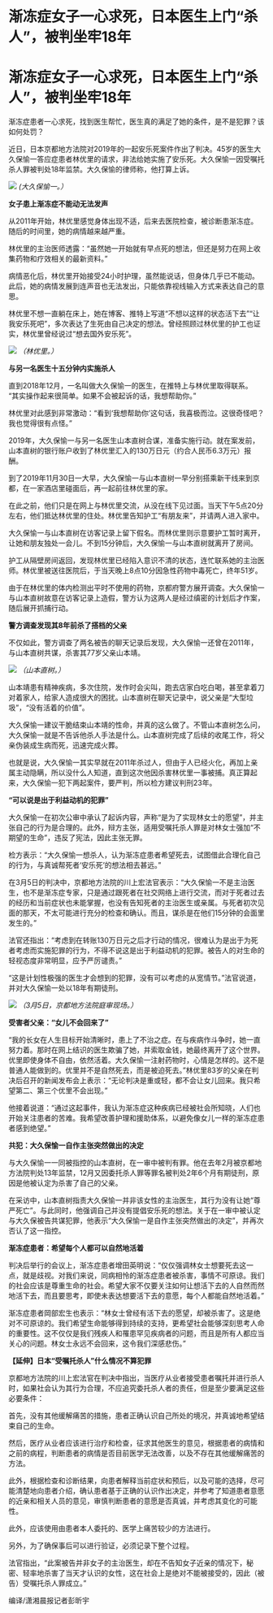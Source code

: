 # 渐冻症女子一心求死，日本医生上门“杀人”，被判坐牢18年

# 渐冻症女子一心求死，日本医生上门“杀人”，被判坐牢18年

渐冻症患者一心求死，找到医生帮忙，医生真的满足了她的条件，是不是犯罪？该如何处罚？

近日，日本京都地方法院对2019年的一起安乐死案件作出了判决。45岁的医生大久保愉一答应症患者林优里的请求，非法给她实施了安乐死。大久保愉一因受嘱托杀人罪被判处18年监禁。大久保愉的律师称，他打算上诉。

![](https://inews.gtimg.com/om_bt/OYt6cSrhmZljThhqbRPjUg2o9EnLLbpkuTt58w_2H0cBMAA/1000)
_(大久保愉一。）_

**女子患上渐冻症不能动无法发声**

从2011年开始，林优里感觉身体出现不适，后来去医院检查，被诊断患渐冻症。随后的时间里，她的病情越来越严重。

林优里的主治医师透露：“虽然她一开始就有早点死的想法，但还是努力在网上收集药物和疗效相关的最新资料。”

病情恶化后，林优里开始接受24小时护理，虽然能说话，但身体几乎已不能动。此后，她的病情发展到连声音也无法发出，只能依靠视线输入方式来表达自己的意思。

林优里不想一直躺在床上，她在博客、推特上写道“不想以这样的状态活下去”“让我安乐死吧”，多次表达了生死由自己决定的想法。曾经照顾过林优里的护工也证实，林优里曾经说过“想去国外安乐死”。

![](https://inews.gtimg.com/om_bt/OxSh6z0n-REkafSV1-37rPGI2RacScvEUjZmqOVJgPxUEAA/1000)
_（林优里。）_

**与另一名医生十五分钟内实施杀人**

直到2018年12月，一名叫做大久保愉一的医生，在推特上与林优里取得联系。 “其实操作起来很简单。如果不会被起诉的话，我想帮助你。”

林优里对此感到非常激动：“看到‘我想帮助你’这句话，我喜极而泣。这很奇怪吧？我也觉得很有点怪。”

2019年，大久保愉一与另一名医生山本直树合谋，准备实施行动。就在案发前，山本直树的银行账户收到了林优里汇入的130万日元（约合人民币6.3万元）报酬。

到了2019年11月30日一大早，大久保愉一与山本直树一早分别搭乘新干线来到京都，在一家酒店里碰面后，再一起前往林优里的家。

在此之前，他们只是在网上与林优里交流，从没在线下见过面。当天下午5点20分左右，他们抵达林优里的住处。林优里告知护工“有朋友来”，并请两人进入家中。

大久保愉一与山本直树在访客记录上留下假名。而林优里则示意要护工暂时离开，让她和朋友独处一会儿。不到15分钟后，大久保愉一与山本直树就离开了房间。

护工从隔壁房间返回，发现林优里已经陷入意识不清的状态，连忙联系她的主治医师。林优里被送往医院后，于当天晚上8点10分因急性药物中毒死亡，终年51岁。

由于在林优里的体内检测出平时不使用的药物，京都府警方展开调查。大久保愉一与山本直树故意在访客记录上造假，警方认为这两人是经过缜密的计划后才作案，随后展开抓捕行动。

**警方调查发现其8年前杀了搭档的父亲**

不仅如此，警方调查了两名被告的聊天记录后发现，大久保愉一还曾在2011年，与山本直树共谋，杀害其77岁父亲山本靖。

![](https://inews.gtimg.com/om_bt/OjJMPGaQH0BiV47PCa95hqaa6SRJmJOM2fVCMzbUMzdUcAA/1000)
_（山本直树。）_

山本靖患有精神疾病，多次住院，发作时会尖叫，跑去店家白吃白喝，甚至拿着刀对着家人，给家人造成很大的困扰。山本直树在聊天记录中，说父亲是“大型垃圾”，“没有活着的价值”。

大久保愉一建议干脆结束山本靖的性命，并真的这么做了。不管山本直树怎么问，大久保愉一就是不告诉他杀人手法是什么。山本直树完成了后续的收尾工作，将父亲伪装成生病而死，迅速完成火葬。

也就是说，大久保愉一其实早就在2011年杀过人，但由于人已经火化，再加上亲属主动隐瞒，所以没什么人知道，直到这次他因杀害林优里一事被捕。真正算起来，大久保愉一犯下两起案件，要严判，所以检方建议判刑23年。

**“可以说是出于利益动机的犯罪”**

大久保愉一在初次公审中承认了起诉内容，声称“是为了实现林女士的愿望”，并主张自己的行为是合理的。此外，辩方主张，适用受嘱托杀人罪是对林女士强加“不期望的生命”，违反了宪法，因此主张无罪。

检方表示：“大久保愉一想杀人，认为渐冻症患者希望死去，试图借此合理化自己的行为，与真诚帮死者‘安乐死’的想法相去甚远。”

在3月5日的判决中，京都地方法院的川上宏法官表示：“大久保愉一不是主治医生，也不是渐冻症专家，只是通过跟死者在社交网络上进行交流，而对于死者过去的经历和当前症状也未能掌握，也没有告知死者的主治医生或亲属。与死者初次见面的那天，不太可能进行充分的检查和确认。而且，谋杀是在他们15分钟的会面里发生的。”

法官还指出：“考虑到在转账130万日元之后才行动的情况，很难认为是出于为死者考虑而实施犯罪的行为，不得不说这是出于利益动机的犯罪。被告人的对生命的轻视态度非常明显，应予严厉谴责。”

“这是计划性极强的医生才会想到的犯罪，没有可以考虑的从宽情节。”法官说道，并对大久保愉一处以18年有期徒刑。

![](https://inews.gtimg.com/om_bt/OIUOtjCtqZzGEydZN2zZ1yCpfSP3-oEAqFGNgCp9MMh5MAA/1000)
_（3月5日，京都地方法院庭审现场。）_

**受害者父亲：“女儿不会回来了”**

“我的长女在人生目标开始清晰时，患上了不治之症。在与疾病作斗争时，她一直努力着。那时在网上结识的医生欺骗了她，并索取金钱，她最终离开了这个世界。优里即使身体不自由，依然活着。大久保愉一注射药物时，心情是怎样的。这不是普通人能做到的。优里并不是自然死去，而是被迫死去。”林优里83岁的父亲在判决后召开的新闻发布会上表示：“无论判决是重或轻，都不会让女儿回来。我只希望第二、第三个优里不会出现。”

他接着说道：“通过这起事件，我认为渐冻症这种疾病已经被社会所知晓，人们也开始关注患者的苦难。我希望改善护理和援助体系，以避免像女儿一样的渐冻症患者感到绝望。”

**共犯：大久保愉一自作主张突然做出的决定**

与大久保愉一一同被指控的山本直树，在一审中被判有罪。他在去年2月被京都地方法院判处13年监禁，12月又因委托杀人罪等罪名被判处2年6个月有期徒刑，原因是他被认定为杀害了自己的父亲。

在采访中，山本直树指责大久保愉一并非该女性的主治医生，其行为没有让她“尊严死亡”。与此同时，他强调自己并没有提倡安乐死的想法。关于在一审中被认定与大久保被告共谋犯罪，他表示“大久保愉一是自作主张突然做出的决定”，并再次否认了这一指控。

**渐冻症患者：希望每个人都可以自然地活着**

判决后举行的会议上，渐冻症患者增田英明说：“仅仅强调林女士想要死去这一点，就是歧视。对我们来说，同病相怜的渐冻症患者被杀害，事情不可原谅。我们的社会应该是尊重生命的社会。希望大家不仅要关注如何让想活下去的人自然而然地活下去，而且要思考，即使未表达想要活下去的意愿，每个人都能自然地活着。”

渐冻症患者岡部宏生也表示：“林女士曾经有活下去的愿望，却被杀害了。这是绝对不可原谅的。我们希望生命能够得到持续的支持，更希望社会能够深刻思考人命的重要性。这不仅仅是我们残疾人和罹患罕见疾病者的问题，而且是所有人都应当关心的问题。林女士永远不会回来，这令我们深感悲伤。”

**【延伸】日本“受嘱托杀人”什么情况不算犯罪**

京都地方法院的川上宏法官在判决中指出，当医疗从业者接受患者嘱托并进行杀人时，如果社会认为其行为合理，不应追究委托杀人者的责任，但是至少要满足这些必要条件：

首先，没有其他缓解痛苦的措施，患者正确认识自己所处的境况，并真诚地希望结束自己的生命。

然后，医疗从业者应该进行治疗和检查，征求其他医生的意见，根据患者的病情和之前的病程，判断患者的病情是否目前医学无法改善，以及不存在其他缓解痛苦的方法。

此外，根据检查和诊断结果，向患者解释当前症状和预后，以及可能的选择，尽可能清楚地向患者介绍，确认患者基于正确的认识作出决定，并参考了知道患者意愿的近亲和相关人员的意见，审慎判断患者的意愿是否真诚，并考虑其变化的可能性。

此外，应该使用由患者本人委托的、医学上痛苦较少的方法进行。

另外，为了确保事后可以进行验证，必须记录下整个过程。

法官指出，“此案被告并非女子的主治医生，却在不告知女子近亲的情况下，秘密、轻率地杀害了当天才认识的女性，这在社会上是绝对不能被接受的，因此（被告）受嘱托杀人罪成立。”

编译/潇湘晨报记者彭昕宇


